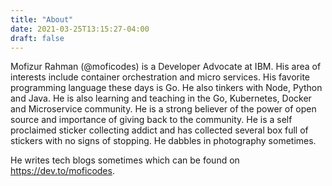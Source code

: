 ```yaml
---
title: "About"
date: 2021-03-25T13:15:27-04:00
draft: false
---
```


Mofizur Rahman (@moficodes) is a Developer Advocate at IBM. His area of interests include container orchestration and micro services. His favorite programming language these days is Go. He also tinkers with Node, Python and Java. He is also learning and teaching in the Go, Kubernetes, Docker and Microservice community. He is a strong believer of the power of open source and importance of giving back to the community. He is a self proclaimed sticker collecting addict and has collected several box full of stickers with no signs of stopping. He dabbles in photography sometimes.

He writes tech blogs sometimes which can be found on https://dev.to/moficodes.